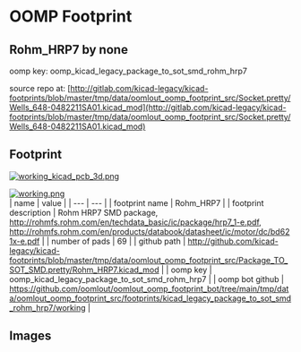 # OOMP Footprint  
## Rohm_HRP7  by none  
  
oomp key: oomp_kicad_legacy_package_to_sot_smd_rohm_hrp7  
  
source repo at: [http://gitlab.com/kicad-legacy/kicad-footprints/blob/master/tmp/data/oomlout_oomp_footprint_src/Socket.pretty/Wells_648-0482211SA01.kicad_mod](http://gitlab.com/kicad-legacy/kicad-footprints/blob/master/tmp/data/oomlout_oomp_footprint_src/Socket.pretty/Wells_648-0482211SA01.kicad_mod)  
## Footprint  
  
[![working_kicad_pcb_3d.png](working_kicad_pcb_3d_600.png)](working_kicad_pcb_3d.png)  
  
[![working.png](working_600.png)](working.png)  
| name | value | 
| --- | --- | 
| footprint name | Rohm_HRP7 | 
| footprint description | Rohm HRP7 SMD package, http://rohmfs.rohm.com/en/techdata_basic/ic/package/hrp7_1-e.pdf, http://rohmfs.rohm.com/en/products/databook/datasheet/ic/motor/dc/bd621x-e.pdf | 
| number of pads | 69 | 
| github path | http://github.com/kicad-legacy/kicad-footprints/blob/master/tmp/data/oomlout_oomp_footprint_src/Package_TO_SOT_SMD.pretty/Rohm_HRP7.kicad_mod | 
| oomp key | oomp_kicad_legacy_package_to_sot_smd_rohm_hrp7 | 
| oomp bot github | https://github.com/oomlout/oomlout_oomp_footprint_bot/tree/main/tmp/data/oomlout_oomp_footprint_src/footprints/kicad_legacy_package_to_sot_smd_rohm_hrp7/working | 
## Images  
